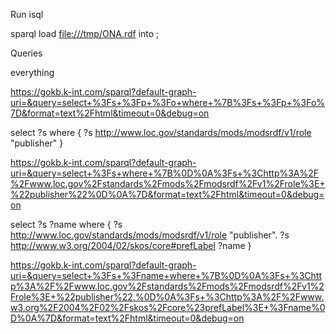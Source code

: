 Run isql

sparql load <file:///tmp/ONA.rdf> into <test>;


Queries

everything

https://gokb.k-int.com/sparql?default-graph-uri=&query=select+%3Fs+%3Fp+%3Fo+where+%7B%3Fs+%3Fp+%3Fo%7D&format=text%2Fhtml&timeout=0&debug=on


select ?s where {
?s <http://www.loc.gov/standards/mods/modsrdf/v1/role> "publisher"
}

https://gokb.k-int.com/sparql?default-graph-uri=&query=select+%3Fs+where+%7B%0D%0A%3Fs+%3Chttp%3A%2F%2Fwww.loc.gov%2Fstandards%2Fmods%2Fmodsrdf%2Fv1%2Frole%3E+%22publisher%22%0D%0A%7D&format=text%2Fhtml&timeout=0&debug=on

select ?s ?name where {
?s <http://www.loc.gov/standards/mods/modsrdf/v1/role> "publisher".
?s <http://www.w3.org/2004/02/skos/core#prefLabel> ?name
}

https://gokb.k-int.com/sparql?default-graph-uri=&query=select+%3Fs+%3Fname+where+%7B%0D%0A%3Fs+%3Chttp%3A%2F%2Fwww.loc.gov%2Fstandards%2Fmods%2Fmodsrdf%2Fv1%2Frole%3E+%22publisher%22.%0D%0A%3Fs+%3Chttp%3A%2F%2Fwww.w3.org%2F2004%2F02%2Fskos%2Fcore%23prefLabel%3E+%3Fname%0D%0A%7D&format=text%2Fhtml&timeout=0&debug=on


